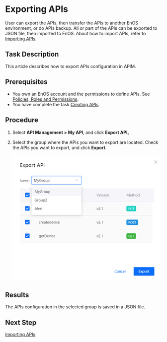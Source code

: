 # Exporting APIs

User can export the APIs, then transfer the APIs to another EnOS environment, or do APIs backup. All or part of the APIs can be exported to JSON file, then imported to EnOS. About how to import APIs, refer to [Importing APIs](importing_api).


## Task Description

This article describes how to export APIs configuration in APIM.

## Prerequisites

- You own an EnOS account and the permissions to define APIs. See [Policies, Roles and Permissions](/docs/iam/en/latest/access_policy).
- You have complete the task [Creating APIs](creating_api).


## Procedure

1. Select **API Management > My API**, and click **Export API**。

2. Select the group where the APIs you want to export are located. Check the APIs you want to export, and click **Export**.
   
   ![](media/ex_choose.png)


## Results

The APIs configuration in the selected group is saved in a JSON file.



## Next Step

[Importing APIs](importing_api)